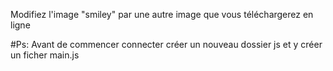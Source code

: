 Modifiez l'image "smiley" par une autre image que vous téléchargerez en ligne

#Ps: Avant de commencer connecter créer un nouveau dossier js et y  créer un ficher main.js